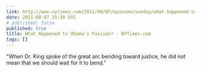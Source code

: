 ```yaml
---
link: http://www.nytimes.com/2011/08/07/opinion/sunday/what-happened-to-obamas-passion.html?_r=1&ref=opinion&pagewanted=all
date: 2011-08-07 15:39 UTC
# published: false
published: true
title: What Happened to Obama’s Passion? - NYTimes.com
tags: []
---
```


"When Dr. King spoke of the great arc bending toward justice, he did not mean that we should wait for it to bend."
